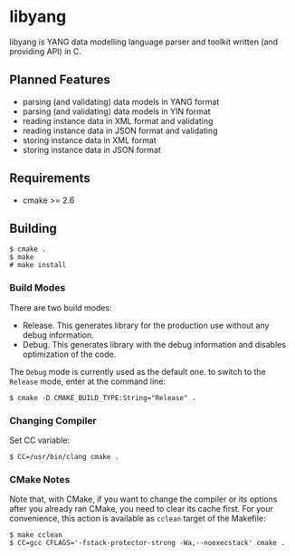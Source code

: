 # libyang

libyang is YANG data modelling language parser and toolkit written (and
providing API) in C.


## Planned Features

* parsing (and validating) data models in YANG format
* parsing (and validating) data models in YIN format
* reading instance data in XML format and validating
* reading instance data in JSON format and validating
* storing instance data in XML format
* storing instance data in JSON format


## Requirements

* cmake >= 2.6


## Building

```
$ cmake .
$ make
# make install
```

### Build Modes

There are two build modes:
* Release.
  This generates library for the production use without any debug information.
* Debug.
  This generates library with the debug information and disables optimization
  of the code.

The `Debug` mode is currently used as the default one. to switch to the
`Release` mode, enter at the command line:
```
$ cmake -D CMAKE_BUILD_TYPE:String="Release" .
```

### Changing Compiler

Set CC variable:

```
$ CC=/usr/bin/clang cmake .
```

### CMake Notes

Note that, with CMake, if you want to change the compiler or its options after
you already ran CMake, you need to clear its cache first. For your convenience,
this action is available as `cclean` target of the Makefile:
```
$ make cclean
$ CC=gcc CFLAGS='-fstack-protector-strong -Wa,--noexecstack' cmake .
```

